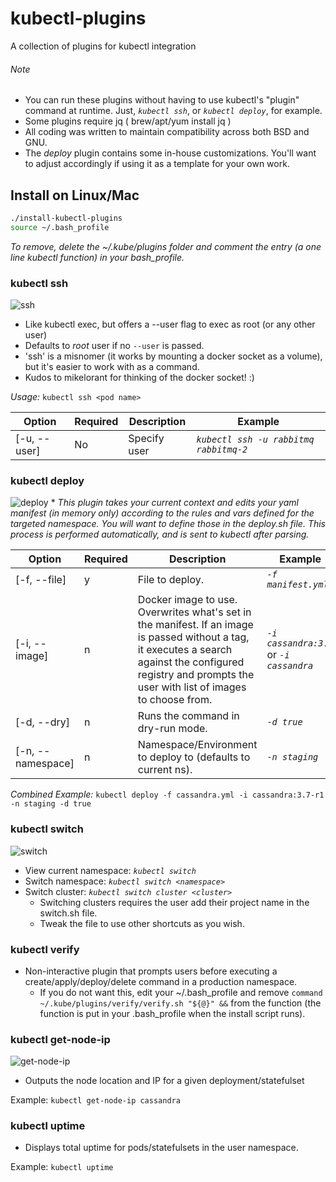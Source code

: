 
# kubectl-plugins
A collection of plugins for kubectl integration

###### Note
- You can run these plugins without having to use kubectl's "plugin" command at runtime. Just, *`kubectl ssh`*, or *`kubectl deploy`*, for example.
- Some plugins require jq ( brew/apt/yum install jq )
- All coding was written to maintain compatibility across both BSD and GNU.
- The *deploy* plugin contains some in-house customizations. You'll want to adjust accordingly if using it as a template for your own work.

## Install on Linux/Mac
```bash
./install-kubectl-plugins
source ~/.bash_profile
```
*To remove, delete the ~/.kube/plugins folder and comment the entry (a one line kubectl function) in your bash_profile.*



 ### kubectl ssh
![ssh](https://user-images.githubusercontent.com/22456127/37712530-90db197e-2cea-11e8-8e3a-ae871ce481aa.gif)
- Like kubectl exec, but offers a --user flag to exec as root (or any other user)
- Defaults to *root* user if no `--user` is passed.
- 'ssh' is a misnomer (it works by mounting a docker socket as a volume), but it's easier to work with as a command.
- Kudos to mikelorant for thinking of the docker socket! :)

*Usage:* `kubectl ssh <pod name>`

Option | Required | Description | Example
------------- | ------------- | ------------- | -------------
[-u, --user] | No | Specify user | *`kubectl ssh -u rabbitmq rabbitmq-2`*


### kubectl deploy
![deploy](https://user-images.githubusercontent.com/22456127/36905632-d3f22eca-1e01-11e8-8d65-33dd556c8544.gif)
\* *This plugin takes your current context and edits your yaml manifest (in memory only) according to the rules and vars defined for the targeted namespace. You will want to define those in the deploy.sh file. This process is performed automatically, and is sent to kubectl after parsing.*

Option | Required | Description | Example
------------- | ------------- | ------------- | -------------
[-f, --file] | y | File to deploy. | *`-f manifest.yml`*
[-i, --image] | n | Docker image to use. Overwrites what's set in the manifest. If an image is passed without a tag, it executes a search against the configured registry and prompts the user with list of images to choose from. | *`-i cassandra:3.7`* or *`-i cassandra`*
[-d, --dry] | n | Runs the command in dry-run mode. | *`-d true`*
[-n, --namespace] | n | Namespace/Environment to deploy to (defaults to current ns). | *`-n staging`*

*Combined Example:* `kubectl deploy -f cassandra.yml -i cassandra:3.7-r1 -n staging -d true`


 ### kubectl switch
![switch](https://user-images.githubusercontent.com/22456127/43997826-a0ad479c-9db4-11e8-8a62-32a083df2cac.gif)

- View current namespace: *`kubectl switch`*
- Switch namespace: *`kubectl switch <namespace>`*
- Switch cluster: *`kubectl switch cluster <cluster>`*
  - Switching clusters requires the user add their project name in the switch.sh file.
  - Tweak the file to use other shortcuts as you wish.


### kubectl verify
- Non-interactive plugin that prompts users before executing a create/apply/deploy/delete command in a production namespace.
  - If you do not want this, edit your ~/.bash_profile and remove ```command ~/.kube/plugins/verify/verify.sh "${@}" &&``` from the function (the function is put in your .bash_profile when the install script runs).


### kubectl get-node-ip
![get-node-ip](https://user-images.githubusercontent.com/22456127/36905626-d2652a9e-1e01-11e8-87a8-9942fd5b2307.gif)
- Outputs the node location and IP for a given deployment/statefulset

Example: `kubectl get-node-ip cassandra`

### kubectl uptime
- Displays total uptime for pods/statefulsets in the user namespace.

Example: `kubectl uptime`
